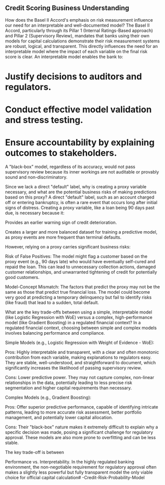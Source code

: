 ## Credit Scoring Business Understanding
How does the Basel II Accord's emphasis on risk measurement influence our need for an interpretable and well-documented model?
The Basel II Accord, particularly through its Pillar 1 (Internal Ratings-Based approach) and Pillar 2 (Supervisory Review), mandates that banks using their own models for capital calculations demonstrate their risk measurement systems are robust, logical, and transparent. This directly influences the need for an interpretable model where the impact of each variable on the final risk score is clear.  An interpretable model enables the bank to:

# Justify decisions to auditors and regulators. 

# Conduct effective model validation and stress testing. 

# Ensure accountability by explaining outcomes to stakeholders. 

A "black-box" model, regardless of its accuracy, would not pass supervisory review because its inner workings are not auditable or provably sound and non-discriminatory. 

Since we lack a direct "default" label, why is creating a proxy variable necessary, and what are the potential business risks of making predictions based on this proxy?
A direct "default" label, such as an account charged off or entering bankruptcy, is often a rare event that occurs long after initial signs of distress.  Creating a proxy variable, like a loan being 90 days past due, is necessary because it:

Provides an earlier warning sign of credit deterioration. 

Creates a larger and more balanced dataset for training a predictive model, as proxy events are more frequent than terminal defaults. 

However, relying on a proxy carries significant business risks:


Risk of False Positives: The model might flag a customer based on the proxy event (e.g., 90 days late) who would have eventually self-cured and repaid the loan. This can lead to unnecessary collection actions, damaged customer relationships, and unwarranted tightening of credit for potentially good customers. 


Model-Concept Mismatch: The factors that predict the proxy may not be the same as those that predict true financial loss. The model could become very good at predicting a temporary delinquency but fail to identify risks (like fraud) that lead to a sudden, total default. 

What are the key trade-offs between using a simple, interpretable model (like Logistic Regression with WoE) versus a complex, high-performance model (like Gradient Boosting) in a regulated financial context?
In a regulated financial context, choosing between simple and complex models involves balancing performance and compliance. 

Simple Models (e.g., Logistic Regression with Weight of Evidence - WoE):


Pros: Highly interpretable and transparent, with a clear and often monotonic contribution from each variable, making explanations to regulators easy. They are stable, well-understood, and straightforward to document, which significantly increases the likelihood of passing supervisory review. 


Cons: Lower predictive power. They may not capture complex, non-linear relationships in the data, potentially leading to less precise risk segmentation and higher capital requirements than necessary. 

Complex Models (e.g., Gradient Boosting):


Pros: Offer superior predictive performance, capable of identifying intricate patterns, leading to more accurate risk assessment, better portfolio management, and potentially lower capital allocation. 


Cons: Their "black-box" nature makes it extremely difficult to explain why a specific decision was made, posing a significant challenge for regulatory approval. These models are also more prone to overfitting and can be less stable. 

The key trade-off is between 

Performance vs. Interpretability. In the highly regulated banking environment, the non-negotiable requirement for regulatory approval often makes a slightly less powerful but fully transparent model the only viable choice for official capital calculation# -Credit-Risk-Probability-Model
